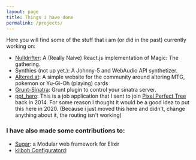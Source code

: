 ```yaml
---
layout: page
title: Things i have done
permalink: /projects/
---
```


Here you will find some of the stuff that i am (or did in the past) currently working on:
- [Nulldrifter](nulldrifter.vjustov.me): A (Really Naive) React.js implementation of Magic: The gathering.
- Synthies (not up yet.): A Johnny-5 and WebAudio API synthetizer.
- [Altered.at](altered.at): A simple website for the community around altering MTG, pokemon or Yu-Gi-Oh (playing) cards
- [Grunt-Sinatra](https://github.com/vjustov/grunt-sinatra): Grunt plugin to control your sinatra server.
- [ppt_hero](/ppt_hero): This is a job application that I sent to join [Pixel Perfect Tree](https://pixelpt.com/) back in 2014. For some reason I thought it would be a good idea to put this here in 2020. (Because i just moved this here and didn't, change anything about it, the routing isn't working)

### I have also made some contributions to:
- [Sugar](https://github.com/sugar-framework/sugar): a Modular web framework for Elixir
- [kiiboh Configuratord](https://github.com/kiibohd/configurator/):
